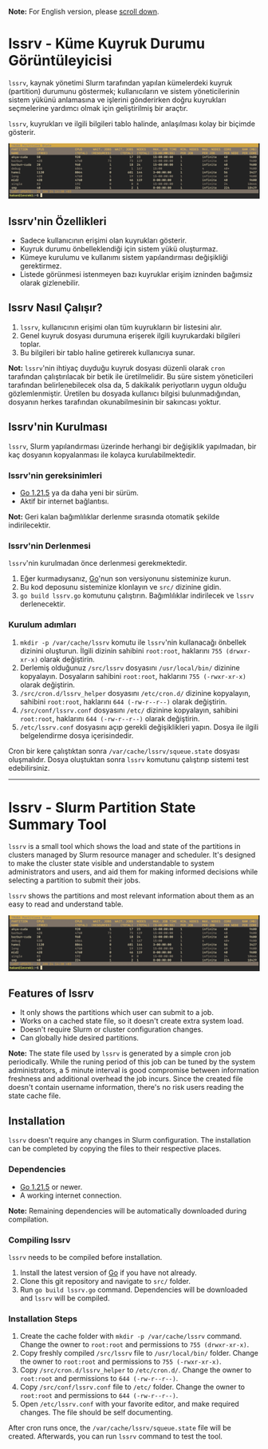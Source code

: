 **Note:** For English version, please [scroll down](#lssrv---slurm-partition-state-summary-tool).

# lssrv - Küme Kuyruk Durumu Görüntüleyicisi
`lssrv`, kaynak yönetimi Slurm tarafından yapılan kümelerdeki kuyruk (partition) durumunu göstermek; kullanıcıların ve sistem yöneticilerinin sistem yükünü anlamasına ve işlerini gönderirken doğru kuyrukları seçmelerine yardımcı olmak için geliştirilmiş bir araçtır.

`lssrv`, kuyrukları ve ilgili bilgileri tablo halinde, anlaşılması kolay bir biçimde gösterir.

![lssrv screenshot](doc/lssrv_screenshot.png "lssrv Ekran Görüntüsü")

## lssrv'nin Özellikleri
- Sadece kullanıcının erişimi olan kuyrukları gösterir.
- Kuyruk durumu önbelleklendiği için sistem yükü oluşturmaz.
- Kümeye kurulumu ve kullanımı sistem yapılandırması değişikliği gerektirmez.
- Listede görünmesi istenmeyen bazı kuyruklar erişim izninden bağımsiz olarak gizlenebilir.

## lssrv Nasıl Çalışır?
1. `lssrv`, kullanıcının erişimi olan tüm kuyrukların bir listesini alır.
2. Genel kuyruk dosyası durumuna erişerek ilgili kuyrukardaki bilgileri toplar.
3. Bu bilgileri bir tablo haline getirerek kullanıcıya sunar.

**Not:** `lssrv`'nin ihtiyaç duyduğu kuyruk dosyası düzenli olarak `cron` tarafından çalıştırılacak bir betik ile üretilmelidir. Bu süre sistem yöneticileri tarafından belirlenebilecek olsa da, 5 dakikalık periyotların uygun olduğu gözlemlenmiştir. Üretilen bu dosyada kullanıcı bilgisi bulunmadığından, dosyanın herkes tarafından okunabilmesinin bir sakıncası yoktur.

## lssrv'nin Kurulması
`lssrv`, Slurm yapılandırması üzerinde herhangi bir değişiklik yapılmadan, bir kaç dosyanın kopyalanması ile kolayca kurulabilmektedir.

### lssrv'nin gereksinimleri
- [Go 1.21.5](https://go.dev/dl/) ya da daha yeni bir sürüm.
- Aktif bir internet bağlantısı.

**Not:** Geri kalan bağımlılıklar derlenme sırasında otomatik şekilde indirilecektir.

### lssrv'nin Derlenmesi
`lssrv`'nin kurulmadan önce derlenmesi gerekmektedir.

1. Eğer kurmadıysanız, [Go](https://go.dev/dl/)'nun son versiyonunu sisteminize kurun.
2. Bu kod deposunu sisteminize klonlayın ve `src/` dizinine gidin.
3. `go build lssrv.go` komutunu çalıştırın. Bağımlılıklar indirilecek ve `lssrv` derlenecektir.

### Kurulum adımları
1. `mkdir -p /var/cache/lssrv` komutu ile `lssrv`'nin kullanacağı önbellek dizinini oluşturun. İlgili dizinin sahibini `root:root`, haklarını `755 (drwxr-xr-x)` olarak değiştirin. 
2. Derlemiş olduğunuz `/src/lssrv` dosyasını `/usr/local/bin/` dizinine kopyalayın. Dosyaların sahibini `root:root`, haklarını `755 (-rwxr-xr-x)` olarak değiştirin.
3. `/src/cron.d/lssrv_helper` dosyasını `/etc/cron.d/` dizinine kopyalayın, sahibini `root:root`, haklarını `644 (-rw-r--r--)` olarak değiştirin.
4. `/src/conf/lssrv.conf` dosyasını `/etc/` dizinine kopyalayın, sahibini `root:root`, haklarını `644 (-rw-r--r--)` olarak değiştirin.
5. `/etc/lssrv.conf` dosyasını açıp gerekli değişiklikleri yapın. Dosya ile ilgili belgelendirme dosya içerisindedir.

Cron bir kere çalıştıktan sonra `/var/cache/lssrv/squeue.state` dosyası oluşmalıdır. Dosya oluştuktan sonra `lssrv` komutunu çalıştırıp sistemi test edebilirsiniz.

---

# lssrv - Slurm Partition State Summary Tool
`lssrv` is a small tool which shows the load and state of the partitions in clusters managed by Slurm resource manager and scheduler. It's designed to make the cluster state visible and understandable to system administrators and users, and aid them for making informed decisions while selecting a partition to submit their jobs.

`lssrv` shows the partitions and most relevant information about them as an easy to read and understand table.

![lssrv screenshot](doc/lssrv_screenshot.png "Screenshot of lssrv")

## Features of lssrv
- It only shows the partitions which user can submit to a job.
- Works on a cached state file, so it doesn't create extra system load.
- Doesn't require Slurm or cluster configuration changes.
- Can globally hide desired partitions.

**Note:** The state file used by `lssrv` is generated by a simple cron job periodically. While the runing period of this job can be tuned by the system administrators, a 5 minute interval is good compromise between information freshness and additional overhead the job incurs. Since the created file doesn't contain username information, there's no risk users reading the state cache file.

## Installation
`lssrv` doesn't require any changes in Slurm configuration. The installation can be completed by copying the files to their respective places.

### Dependencies
- [Go 1.21.5](https://go.dev/dl/) or newer.
- A working internet connection.

**Note:** Remaining dependencies will be automatically downloaded during compilation.

### Compiling lssrv
`lssrv` needs to be compiled before installation.

1. Install the latest version of [Go](https://go.dev/dl/) if you have not already.
2. Clone this git repository and navigate to `src/` folder.
3. Run `go build lssrv.go` command. Dependencies will be downloaded and `lssrv` will be compiled.

### Installation Steps
1. Create the cache folder with `mkdir -p /var/cache/lssrv` command. Change the owner to `root:root` and permissions to `755 (drwxr-xr-x)`.
2. Copy freshly compiled `/src/lssrv` file to `/usr/local/bin/` folder. Change the owner to `root:root` and permissions to `755 (-rwxr-xr-x)`.
3. Copy `/src/cron.d/lssrv_helper` to `/etc/cron.d/`. Change the owner to `root:root` and permissions to `644 (-rw-r--r--)`.
4. Copy `/src/conf/lssrv.conf` file to `/etc/` folder. Change the owner to `root:root` and permissions to `644 (-rw-r--r--)`.
5. Open `/etc/lssrv.conf` with your favorite editor, and make required changes. The file should be self documenting.

After cron runs once, the `/var/cache/lssrv/squeue.state` file will be created. Afterwards, you can run `lssrv` command to test the tool.
